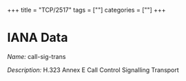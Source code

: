 +++
title = "TCP/2517"
tags = [""]
categories = [""]
+++

# IANA Data

_Name:_ call-sig-trans

_Description:_ H.323 Annex E Call Control Signalling Transport

